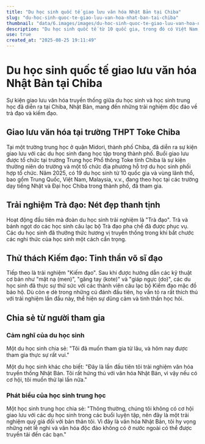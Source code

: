 ```yaml
---
title: "Du học sinh quốc tế giao lưu văn hóa Nhật Bản tại Chiba"
slug: "du-hoc-sinh-quoc-te-giao-luu-van-hoa-nhat-ban-tai-chiba"
thumbnail: "data/6.images/images/du-hoc-sinh-quoc-te-giao-luu-van-hoa-nhat-ban-tai-chiba.webp"
description: "Du học sinh quốc tế từ 10 quốc gia, trong đó có Việt Nam, đã giao lưu và trải nghiệm trà đạo, kiếm đạo cùng học sinh trung học tại Chiba, Nhật Bản."
use: true
created_at: "2025-08-25 19:11:49"
---
```


# Du học sinh quốc tế giao lưu văn hóa Nhật Bản tại Chiba

Sự kiện giao lưu văn hóa truyền thống giữa du học sinh và học sinh trung học đã diễn ra tại Chiba, Nhật Bản, mang đến những trải nghiệm độc đáo về trà đạo và kiếm đạo.

## Giao lưu văn hóa tại trường THPT Toke Chiba

Tại một trường trung học ở quận Midori, thành phố Chiba, đã diễn ra sự kiện giao lưu với các du học sinh đang học tập trong thành phố. Buổi giao lưu được tổ chức tại trường Trung học Phổ thông Toke tỉnh Chiba là sự kiện thường niên do trường và một tổ chức địa phương hỗ trợ du học sinh phối hợp tổ chức. Năm 2025, có 19 du học sinh từ 10 quốc gia và vùng lãnh thổ, bao gồm Trung Quốc, Việt Nam, Malaysia, v.v., đang theo học tại các trường dạy tiếng Nhật và Đại học Chiba trong thành phố, đã tham gia.

## Trải nghiệm Trà đạo: Nét đẹp thanh tịnh

Hoạt động đầu tiên mà đoàn du học sinh trải nghiệm là "Trà đạo". Trà và bánh ngọt do các học sinh câu lạc bộ Trà đạo pha chế đã được phục vụ. Các du học sinh đã thưởng thức hương vị truyền thống trong khi bắt chước các nghi thức của học sinh một cách cẩn trọng.

## Thử thách Kiếm đạo: Tinh thần võ sĩ đạo

Tiếp theo là trải nghiệm "Kiếm đạo". Sau khi được hướng dẫn các kỹ thuật cơ bản như "mặt nạ (men)", "găng tay (kote)" và "giáp ngực (do)", các du học sinh đã thực sự thử sức với các thành viên câu lạc bộ Kiếm đạo mặc đồ bảo hộ. Dù còn e dè trong những cú đánh đầu tiên, họ vẫn tỏ ra rất thích thú với trải nghiệm lần đầu này, thể hiện sự dũng cảm và tinh thần học hỏi.

## Chia sẻ từ người tham gia

### Cảm nghĩ của du học sinh

Một du học sinh chia sẻ: "Tôi đã muốn tham gia từ lâu, và hôm nay được tham gia thực sự rất vui."

Một du học sinh khác cho biết: "Đây là lần đầu tiên tôi trải nghiệm văn hóa truyền thống Nhật Bản. Tôi rất hứng thú với văn hóa Nhật Bản, vì vậy nếu có cơ hội, tôi muốn thử lại lần nữa."

### Phát biểu của học sinh trung học

Một học sinh trung học chia sẻ: "Thông thường, chúng tôi không có cơ hội giao lưu với các du học sinh trong các buổi luyện tập, nên đây là một trải nghiệm quý giá đối với bản thân tôi. Vì đây là văn hóa Nhật Bản, tôi hy vọng những nét lễ nghi và văn hóa độc đáo không có ở nước ngoài có thể được truyền tải đến các bạn."